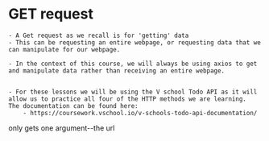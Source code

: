 # GET request
    - A Get request as we recall is for 'getting' data
    - This can be requesting an entire webpage, or requesting data that we can manipulate for our webpage.
    
    - In the context of this course, we will always be using axios to get and manipulate data rather than receiving an entire webpage.
    
    
    - For these lessons we will be using the V school Todo API as it will allow us to practice all four of the HTTP methods we are learning.  The documentation can be found here:
        - https://coursework.vschool.io/v-schools-todo-api-documentation/

only gets one argument--the url 